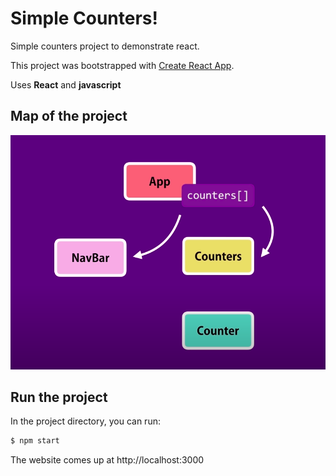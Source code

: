 # Simple Counters!
Simple counters project to demonstrate react.

This project was bootstrapped with [Create React App](https://github.com/facebook/create-react-app).

Uses **React** and **javascript**

## Map of the project 
![map](./map.png)

## Run the project

In the project directory, you can run:

```markdown
$ npm start
```

The website comes up at http://localhost:3000